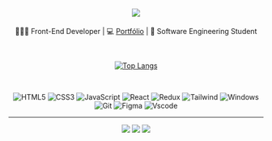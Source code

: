 <h1 align="center">
    <img src="https://readme-typing-svg.herokuapp.com/?font=Righteous&color=A19AD3&size=35&center=true&vCenter=true&width=500&height=70&duration=4000&lines=Hi+There!+👋;+I'm+Bianca+Santos!;" />
</h1>

<div align="center">
    <p>👩🏽‍💻 Front-End Developer | 💻 <a href="https://biancassantos.github.io/portfolio/">Portfólio</a> | 📓 Software Engineering Student</p>
</div>

<br>

<div align="center">

[![Top Langs](https://github-readme-stats.vercel.app/api/top-langs/?username=biancassantos&layout=compact&title_color=A19AD3&bg_color=transparent)](https://github.com/anuraghazra/github-readme-stats)

</div>

<br>

<div align="center">
    
![HTML5](https://img.shields.io/badge/HTML5-E34F26?style=for-the-badge&logo=html5&logoColor=white) 
![CSS3](https://img.shields.io/badge/CSS3-1572B6?style=for-the-badge&logo=css3&logoColor=white)
![JavaScript](https://img.shields.io/badge/JavaScript-F7DF1E?style=for-the-badge&logo=javascript&logoColor=black)
![React](https://img.shields.io/badge/React-20232A?style=for-the-badge&logo=react&logoColor=61DAFB)
![Redux](https://img.shields.io/badge/redux-%23593d88.svg?style=for-the-badge&logo=redux&logoColor=white)
![Tailwind](https://img.shields.io/badge/tailwindcss-%2338B2AC.svg?style=for-the-badge&logo=tailwind-css&logoColor=white)
![Windows](https://img.shields.io/badge/Windows-000?style=for-the-badge&logo=windows&logoColor=2CA5E0)
![Git](https://img.shields.io/badge/GIT-E44C30?style=for-the-badge&logo=git&logoColor=white)
![Figma](https://img.shields.io/badge/Figma-696969?style=for-the-badge&logo=figma&logoColor=figma)
![Vscode](https://img.shields.io/badge/Vscode-007ACC?style=for-the-badge&logo=visual-studio-code&logoColor=white)

</div>

---

<div align="center">
    <a href="https://www.linkedin.com/in/biancassantos89" target="_blank"><img src="https://img.shields.io/badge/-LinkedIn-%230077B5?style=for-the-badge&logo=linkedin&logoColor=white" target="_blank"></a>
    <a href = "mailto:biancassantos89@gmail.com"><img src="https://img.shields.io/badge/-Gmail-%23333?style=for-the-badge&logo=gmail&logoColor=white" target="_blank"></a>
    <a href="https://instagram.com/stbiancas" target="_blank"><img src="https://img.shields.io/badge/-Instagram-%23E4405F?style=for-the-badge&logo=instagram&logoColor=white" target="_blank"></a>
</div>

